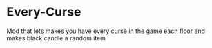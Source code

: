# Every-Curse

Mod that lets makes you have every curse in the game each floor and makes black candle a random item

